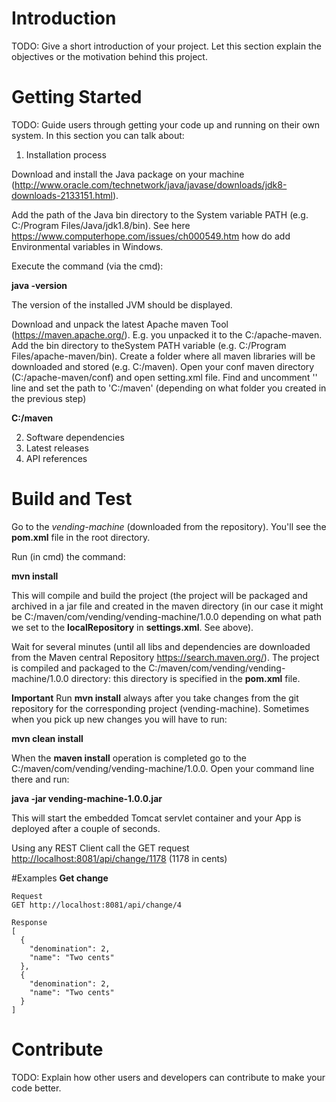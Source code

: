 # Introduction 
TODO: Give a short introduction of your project. Let this section explain the objectives or the motivation behind this project. 

# Getting Started
TODO: Guide users through getting your code up and running on their own system. In this section you can talk about:
1.	Installation process

Download and install the Java package on your machine (http://www.oracle.com/technetwork/java/javase/downloads/jdk8-downloads-2133151.html).

Add the path of the Java bin directory to the System variable PATH (e.g. C:/Program Files/Java/jdk1.8/bin). See here https://www.computerhope.com/issues/ch000549.htm how do add Environmental variables in Windows.

Execute the command (via the cmd):

**java -version**

The version of the installed JVM should be displayed.

Download and unpack the latest Apache maven Tool (https://maven.apache.org/). E.g. you unpacked it to the C:/apache-maven.
Add the bin directory to theSystem PATH variable (e.g. C:/Program Files/apache-maven/bin). Create a folder where all maven libraries will be downloaded and stored (e.g. C:/maven).
Open your conf maven directory (C:/apache-maven/conf) and open setting.xml file. Find and uncomment '<localRepository>' line and set the path to 'C:/maven' (depending on what folder you created in the previous step)

**<localRepository>C:/maven</localRepository>**


2.	Software dependencies
3.	Latest releases
4.	API references

# Build and Test
Go to the *vending-machine* (downloaded from the repository). You'll see the **pom.xml** file in the root directory.

Run (in cmd) the command:

**mvn install**

This will compile and build the project (the project will be packaged and archived in a jar file and created in the maven directory (in our case it might be C:/maven/com/vending/vending-machine/1.0.0 depending on what path we set to the **localRepository** in **settings.xml**. See above).

Wait for several minutes (until all libs and dependencies are downloaded from the Maven central Repository https://search.maven.org/). The project is compiled and packaged to the C:/maven/com/vending/vending-machine/1.0.0 directory: this directory is specified in the **pom.xml** file.

**Important**
Run **mvn install** always after you take changes from the git repository for the corresponding project (vending-machine). Sometimes when you pick up new changes
you will have to run:

**mvn clean install**

When the **maven install** operation is completed go to the C:/maven/com/vending/vending-machine/1.0.0. Open your command line there and run:

**java -jar vending-machine-1.0.0.jar**
 
This will start the embedded Tomcat servlet container and your App is deployed after a couple of seconds.

Using any REST Client call the GET request [http://localhost:8081/api/change/1178](http://localhost:8081/api/change/1178) (1178 in cents)

#Examples
**Get change**
```
Request 
GET http://localhost:8081/api/change/4

Response
[
  {
    "denomination": 2,
    "name": "Two cents"
  },
  {
    "denomination": 2,
    "name": "Two cents"
  }
]
```

# Contribute
TODO: Explain how other users and developers can contribute to make your code better.